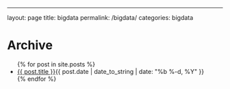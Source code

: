 ---
layout: page
title: bigdata
permalink: /bigdata/
categories: bigdata
<div class="container">
  <div id="article">
  <h1>Archive</h1>
  <ul class="posts">
    {% for post in site.posts %}
    <li><span><a href="{{ site.baseurl }}{{ post.url }}">{{ post.title }}</a><time class="pull-right post-list">{{ post.date | date_to_string | date: "%b %-d, %Y"  }}</h4></time></span></span></li>
    {% endfor %}
  </ul>
</div>
